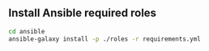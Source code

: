 ## Install Ansible required roles

```bash
cd ansible
ansible-galaxy install -p ./roles -r requirements.yml
```
